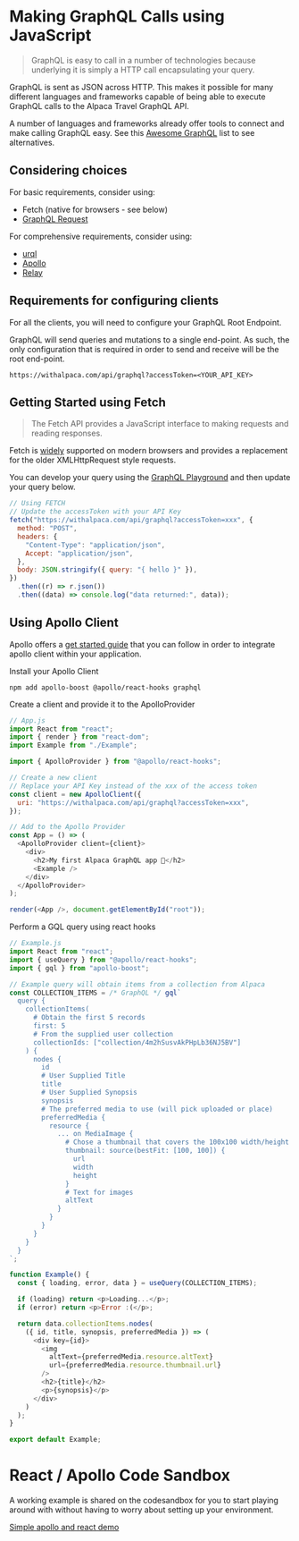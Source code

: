 # Making GraphQL Calls using JavaScript

> GraphQL is easy to call in a number of technologies because underlying it is
> simply a HTTP call encapsulating your query.

GraphQL is sent as JSON across HTTP. This makes it possible for many different
languages and frameworks capable of being able to execute GraphQL calls to
the Alpaca Travel GraphQL API.

A number of languages and frameworks already offer tools to connect and make
calling GraphQL easy. See this
[Awesome GraphQL](https://github.com/chentsulin/awesome-graphql) list to see
alternatives.

## Considering choices

For basic requirements, consider using:

- Fetch (native for browsers - see below)
- [GraphQL Request](https://github.com/prisma-labs/graphql-request)

For comprehensive requirements, consider using:

- [urql](https://formidable.com/open-source/urql/docs/)
- [Apollo](https://www.apollographql.com/)
- [Relay](https://relay.dev/)

## Requirements for configuring clients

For all the clients, you will need to configure your GraphQL Root Endpoint.

GraphQL will send queries and mutations to a single end-point. As such, the only
configuration that is required in order to send and receive will be the root
end-point.

`https://withalpaca.com/api/graphql?accessToken=<YOUR_API_KEY>`

## Getting Started using Fetch

> The Fetch API provides a JavaScript interface to making requests and reading
> responses.

Fetch is [widely](https://caniuse.com/#feat=fetch) supported on modern browsers
and provides a replacement for the older XMLHttpRequest style requests.

You can develop your query using the
[GraphQL Playground](https://withalpaca.com/api/graphql) and then update your
query below.

```javascript
// Using FETCH
// Update the accessToken with your API Key
fetch("https://withalpaca.com/api/graphql?accessToken=xxx", {
  method: "POST",
  headers: {
    "Content-Type": "application/json",
    Accept: "application/json",
  },
  body: JSON.stringify({ query: "{ hello }" }),
})
  .then((r) => r.json())
  .then((data) => console.log("data returned:", data));
```

## Using Apollo Client

Apollo offers a
[get started guide](https://www.apollographql.com/docs/react/get-started/) that
you can follow in order to integrate apollo client within your application.

Install your Apollo Client

```shell
npm add apollo-boost @apollo/react-hooks graphql
```

Create a client and provide it to the ApolloProvider

```javascript
// App.js
import React from "react";
import { render } from "react-dom";
import Example from "./Example";

import { ApolloProvider } from "@apollo/react-hooks";

// Create a new client
// Replace your API Key instead of the xxx of the access token
const client = new ApolloClient({
  uri: "https://withalpaca.com/api/graphql?accessToken=xxx",
});

// Add to the Apollo Provider
const App = () => (
  <ApolloProvider client={client}>
    <div>
      <h2>My first Alpaca GraphQL app 🚀</h2>
      <Example />
    </div>
  </ApolloProvider>
);

render(<App />, document.getElementById("root"));
```

Perform a GQL query using react hooks

```javascript
// Example.js
import React from "react";
import { useQuery } from "@apollo/react-hooks";
import { gql } from "apollo-boost";

// Example query will obtain items from a collection from Alpaca
const COLLECTION_ITEMS = /* GraphQL */ gql`
  query {
    collectionItems(
      # Obtain the first 5 records
      first: 5
      # From the supplied user collection
      collectionIds: ["collection/4m2hSusvAkPHpLb36NJ5BV"]
    ) {
      nodes {
        id
        # User Supplied Title
        title
        # User Supplied Synopsis
        synopsis
        # The preferred media to use (will pick uploaded or place)
        preferredMedia {
          resource {
            ... on MediaImage {
              # Chose a thumbnail that covers the 100x100 width/height
              thumbnail: source(bestFit: [100, 100]) {
                url
                width
                height
              }
              # Text for images
              altText
            }
          }
        }
      }
    }
  }
`;

function Example() {
  const { loading, error, data } = useQuery(COLLECTION_ITEMS);

  if (loading) return <p>Loading...</p>;
  if (error) return <p>Error :(</p>;

  return data.collectionItems.nodes(
    ({ id, title, synopsis, preferredMedia }) => (
      <div key={id}>
        <img
          altText={preferredMedia.resource.altText}
          url={preferredMedia.resource.thumbnail.url}
        />
        <h2>{title}</h2>
        <p>{synopsis}</p>
      </div>
    )
  );
}

export default Example;
```

# React / Apollo Code Sandbox

A working example is shared on the codesandbox for you to start playing around
with without having to worry about setting up your environment.

[Simple apollo and react demo](https://codesandbox.io/s/alpaca-graphql-with-apollo-boost-xky2i?file=/src/Items.js)
